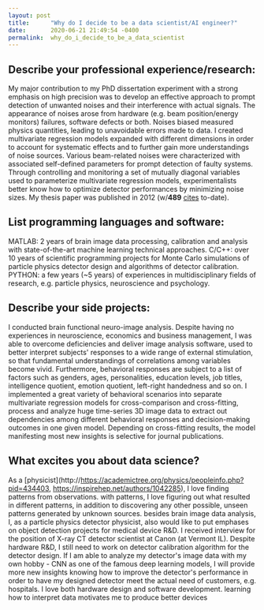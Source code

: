 ```yaml
---
layout: post
title:      "Why do I decide to be a data scientist/AI engineer?"
date:       2020-06-21 21:49:54 -0400
permalink:  why_do_i_decide_to_be_a_data_scientist
---
```




## Describe your professional experience/research: 
My major contribution to my PhD dissertation experiment with a strong emphasis on high precision was to develop an effective approach to prompt detection of unwanted noises and their interference with actual signals. The appearance of noises arose from hardware (e.g. beam position/energy monitors) failures, software defects or both. Noises biased measured physics quantities, leading to unavoidable errors made to data. I created multivariate regression models expanded with different dimensions in order to account for systematic effects and to further gain more understandings of noise sources. Various beam-related noises were characterized with associated self-defined parameters for prompt detection of faulty systems. Through controlling and monitoring a set of mutually diagonal variables used to parameterize multivariate regression models, experimentalists better know how to optimize detector performances by minimizing noise sizes. My thesis paper was published in 2012 (w/**489** [cites](http://https://scholar.google.com/citations?user=Y1_oidsAAAAJ&hl=en) to-date).

## List programming languages and software: 
MATLAB: 2 years of brain image data processing, calibration and analysis with state-of-the-art machine learning technical approaches. C/C++: over 10 years of scientific programming projects for Monte Carlo simulations of particle physics detector design and algorithms of detector calibration. PYTHON: a few years (~5 years) of experiences in multidisciplinary fields of research, e.g. particle physics, neuroscience and psychology.

## Describe your side projects: 
I conducted brain functional neuro-image analysis. Despite having no experiences in neuroscience, economics and business management, I was able to overcome deficiencies and deliver image analysis software, used to better interpret subjects' responses to a wide range of external stimulation, so that fundamental understandings of correlations among variables become vivid. Furthermore, behavioral responses are subject to a list of factors such as genders, ages, personalities, education levels, job titles, intelligence quotient, emotion quotient, left-right handedness and so on. I implemented a great variety of behavioral scenarios into separate multivariate regression models for cross-comparison and cross-fitting, process and analyze huge time-series 3D image data to extract out dependencies among different behavioral responses and decision-making outcomes in one given model. Depending on cross-fitting results, the model manifesting most new insights is selective for journal publications.

## What excites you about data science? 
As a [physicist](http://https://academictree.org/physics/peopleinfo.php?pid=434403, https://inspirehep.net/authors/1042285), I love finding patterns from observations. with patterns, I love figuring out what resulted in different patterns, in addition to discovering any other possible, unseen patterns generated by unknown sources. besides brain image data analysis, I, as a particle physics detector physicist, also would like to put emphases on object detection projects for medical device R&D. I received interview for the position of X-ray CT detector scientist at Canon (at Vermont IL). Despite hardware R&D, I still need to work on detector calibration algorithm for the detector design. If I am able to analyze my detector's image data with my own hobby - CNN as one of the famous deep learning models, I will provide more new insights knowing how to improve the detector's performance in order to have my designed detector meet the actual need of customers, e.g. hospitals. I love both hardware design and software development. learning how to interpret data motivates me to produce better devices


